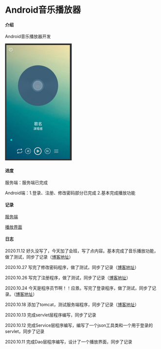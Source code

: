 # Android音乐播放器

#### 介绍

Android音乐播放器开发

![image-20201013231913733](README.assets/image-20201013231913733.png)

#### 进度

服务端：服务端已完成

Android端：1.登录、注册、修改密码部分已完成    2.基本完成播放功能

#### 记录

[服务端](https://gitee.com/Sjcun/android-MusicPlayer/blob/master/Blog/0.%20%E8%BF%87%E7%A8%8B%E8%AE%B0%E5%BD%95--%E6%9C%8D%E5%8A%A1%E7%AB%AF.md)

[播放界面](https://gitee.com/Sjcun/android-MusicPlayer/blob/master/Blog/1.%20%E8%BF%87%E7%A8%8B%E8%AE%B0%E5%BD%95--%E6%92%AD%E6%94%BE%E7%95%8C%E9%9D%A2.md)

#### 日志

2020.11.12 好久没写了，今天加了会班，写了点内容。基本完成了音乐播放功能，做了测试，同步了记录（[博客地址](https://blog.csdn.net/cun_king/article/details/109663561)）

2020.10.27 写完了修改密码程序，做了测试，同步了记录（[博客地址](https://blog.csdn.net/cun_king/article/details/109321791)）

2020.10.26  写完了注册程序，做了测试，同步了记录（[博客地址](https://blog.csdn.net/cun_king/article/details/109299421)）

2020.10.24  今天是程序员节啊！！应景。写完了登录程序，做了测试，同步了记录。（[博客地址](https://blog.csdn.net/cun_king/article/details/109262965)）

2020.10.18  添加了tomcat，测试服务端程序，同步了记录（[博客地址](https://blog.csdn.net/cun_king/article/details/109062534)）

2020.10.13   完成servlet层程序编写，同步了记录

2020.10.12   完成Service层程序编写，编写了一个json工具类和一个用于登录的servlet，同步了记录

2020.10.11   完成Dao层程序编写，设计了一个播放界面，同步了记录